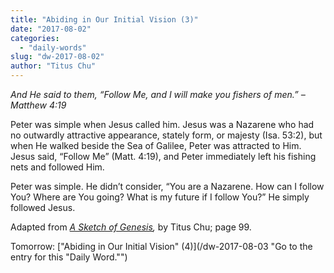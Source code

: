 ```yaml
---
title: "Abiding in Our Initial Vision (3)"
date: "2017-08-02"
categories: 
  - "daily-words"
slug: "dw-2017-08-02"
author: "Titus Chu"
---
```


_And He said to them, “Follow Me, and I will make you fishers of men.”_ _– Matthew 4:19_

Peter was simple when Jesus called him. Jesus was a Nazarene who had no outwardly attractive appearance, stately form, or majesty (Isa. 53:2), but when He walked beside the Sea of Galilee, Peter was attracted to Him. Jesus said, “Follow Me” (Matt. 4:19), and Peter immediately left his fishing nets and followed Him.

Peter was simple. He didn’t consider, “You are a Nazarene. How can I follow You? Where are You going? What is my future if I follow You?” He simply followed Jesus.

Adapted from _[A Sketch of Genesis](/book-gen-sketch "Go to the listing for this book."),_ by Titus Chu; page 99.

Tomorrow: ["Abiding in Our Initial Vision" (4)](/dw-2017-08-03 "Go to the entry for this "Daily Word."")
